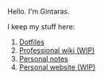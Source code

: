 Hello. I'm Gintaras.

I keep my stuff here:

1. [Dotfiles](https://github.com/ganiulis/dotfiles-0c49)
2. [Professional wiki (WIP)](https://github.com/ganiulis/ganiulis/wiki)
3. [Personal notes](https://ganiulis.github.io/notes-personal)
4. [Personal website (WIP)](https://ganiulis.github.io)
